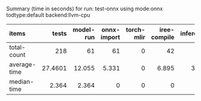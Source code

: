 Summary (time in seconds) for run: test-onnx using mode:onnx todtype:default backend:llvm-cpu

| items        |    tests |   model-run |   onnx-import |   torch-mlir |   iree-compile |   inference |
|:-------------|---------:|------------:|--------------:|-------------:|---------------:|------------:|
| total-count  | 218      |      61     |        61     |            0 |         42     |      18     |
| average-time |  27.4601 |      12.055 |         5.331 |            0 |          6.895 |       3.179 |
| median-time  |   2.364  |       2.364 |         0     |            0 |          0     |       0     |
